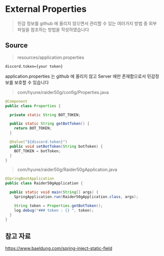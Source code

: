 # External Properties

> 민감 정보를 github 에 올리지 않으면서 관리할 수 있는 여러가지 방법 중 외부 파일을 참조하는 방법을 작성하였습니다

## Source

> resources/application.properties

```properties
discord.token={your token}
```

application.properties 는 github 에 올리지 않고 Server 에만 존재함으로서 민감정보를 보호할 수 있습니다

> com/hyune/raider50g/config/Properties.java

```java
@Component
public class Properties {

  private static String BOT_TOKEN;

  public static String getBotToken() {
    return BOT_TOKEN;
  }

  @Value("${discord.token}")
  public void setBotToken(String botToken) {
    BOT_TOKEN = botToken;
  }
}
```

> com/hyune/raider50g/Raider50gApplication.java

```java
@SpringBootApplication
public class Raider50gApplication {

  public static void main(String[] args) {
    SpringApplication.run(Raider50gApplication.class, args);

    String token = Properties.getBotToken();
    log.debug("### token : {} ", token);
  }
}

```

## 참고 자료

<https://www.baeldung.com/spring-inject-static-field>
